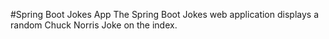 #Spring Boot Jokes App
The Spring Boot Jokes web application displays a random Chuck Norris Joke on the index.